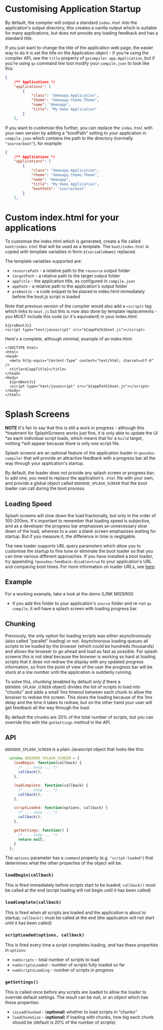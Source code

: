 # Customising Application Startup

By default, the compiler will output a standard `index.html` into the
application's output directory; this creates a vanilla output which is suitable
for many applications, but does not provide any loading feedback and has a
standard title.

If you just want to change the title of the application web page, the easier way
to do it is set the title on the Application object - if you're using the
compiler API, see the `title` property of `qxcompiler.app.Application`, but if
you're using `qx` command line tool modify your `compile.json` to look like
this:

```json
{
    /** Applications */
    "applications": [
        {
            "class": "demoapp.Application",
            "theme": "demoapp.theme.Theme",
            "name": "demoapp",
            "title": "My Demo Application"
        }
    ],
```

If you want to customise this further, you can replace the `index.html` with your own version by adding a "bootPath" setting to your application in `compile.json` which contains the path to the directory (normally `"source/boot"`), for example:

```json
{
    /** Applications */
    "applications": [
        {
            "class": "demoapp.Application",
            "theme": "demoapp.theme.Theme",
            "name": "demoapp",
            "title": "My Demo Application",
            "bootPath": "source/boot"
        }
    ],
```


# Custom index.html for your applications

To customise the index.html which is generated, create a file called
`boot/index.html` that will be used as a template.  The `boot/index.html` is
copied with template variables in form `${variableName}` replaced.

The template variables supported are:
* `resourcePath` - a relative path to the `resource` output folder 
* `targetPath` -  a relative path to the target output folder
* `appTitle` - the application title, as configured in `compile.json`
* `appPath` - a relative path to the application's output folder
* `preBootJs` - a code snippet to be placed in index.html immediately before the boot.js script is loaded

Note that previous version of the compiler would also add a `<script>` tag which
links to `boot.js` but this is now also done by template replacements - you MUST
include this code (or it's equivalent) in your index.html:

```
${preBootJs}
<script type="text/javascript" src="${appPath}boot.js"></script>
```

Here's a complete, although minimal, example of an index.html:
```
<!DOCTYPE html>
<html>
<head>
  <meta http-equiv="Content-Type" content="text/html; charset=utf-8" />
  <title>${appTitle}</title>
</head>
<body>
  ${preBootJs}
  <script type="text/javascript" src="${appPath}boot.js"></script>
</body>
</html>
``` 


# Splash Screens

**NOTE** It's fair to say that this is still a work in progress - although this
*treatment for SplashScreens works just fine, it is only able to update the UI
*as each individual script loads, which means that for a `build` target, nothing
*will appear because there is only one script file.

Splash screens are an optional feature of the application loader in
`qooxdoo-compiler` that will provide an attractive feedback with a progress bar
all the way through your application's startup.

By default, the loader does not provide any splash screen or progress bar; to
add one, you need to replace the application's `.html` file with your own, and
provide a global object called `QOOXDOO_SPLASH_SCREEN` that the boot loader can
call during the boot process.

## Loading Speed

Splash screens will slow down the load fractionally, but only in the order of
100-200ms.  It's important to remember that loading speed is subjective, and as
a developer the progress bar emphasises an unnecessary slow down of the load,
whereas to a user a blank screen emphasises waiting for startup.  But if you
measure it, the difference in time is negligable.

The new loader supports URL query parameters which allow you to customise the
startup to fine tune or eliminate the boot loader so that you can time various
different approaches.  If you have installed a boot loader, try appending
`?qooxdoo:feedback-disable=true` to your application's URL and comparing boot
times.  For more information on loader URLs, see [here](LoaderUrls.md).

## Example

For a working example, take a look at the demo (LINK MISSING)
- if you add this folder to your application's `source` folder and re-run `qx
compile`, it will have a splash screen with loading progress bar.

## Chunking

Previously, the only option for loading scripts was either asynchronously (also
called "parallel" loading) or not.  Asynchronous loading queues all scripts to
be loaded by the browser (which could be hundreds thousands) and allows the
browser to go ahead and load as fast as possible.  For splash screens this is
not ideal because the browser is working so hard at loading scripts that it does
not redraw the display with any updated progress information, so from the point
of view of the user the progress bar will be stuck at a low number until the
application is suddenly running.

To solve this, chunking (enabled by default *only if* there a
`QOOXDOO_SPLASH_SCREEN` object) divides the list of scripts to load into
"chunks" and adds a small 1ms timeout between each chunk to allow the browser to
redraw the screen.  This slows the loading because of the 1ms delay and the time
it takes to redraw, but on the other hand your user will get feedback all the
way through the load.

By default the chunks are 20% of the total number of scripts, but you can
override this with the `getSettings` method in the API.

## API

`QOOXDOO_SPLASH_SCREEN` is a plain Javascript object that looks like this:

```javascript
  window.QOOXDOO_SPLASH_SCREEN = {
    loadBegin: function(callback) {
      /* ... snip ... */
      callback();
    },

    loadComplete: function(callback) {
      /* ... snip ... */
      callback();
    },

    scriptLoaded: function(options, callback) {
      /* ... snip ... */
      callback();
    },

    getSettings: function() {
      /* ... snip ... */
      return null;
    }
  };

```

The `options` parameter has a `command` property (e.g. `"script-loaded"`) that
determines what the other properties of the object will be.

### `loadBegin(callback)`

This is fired immediately before scripts start to be loaded; `callback()` must
be called at the end (script loading will not begin until it has been called)

### `loadComplete(callback)`

This is fired when all scripts are loaded and the application is about to
startup; `callback()` must be called at the end (the application will not start
until it has been called)

### `scriptLoaded(options, callback)`

This is fired every time a script completes loading, and has these properties in
`options`:

- `numScripts` - total number of scripts to load
- `numScriptsLoaded` - number of scripts fully loaded so far
- `numScriptsLoading` - number of scripts in progress

### `getSettings()`

This is called once before any scripts are loaded to allow the loader to
override default settings.  The result can be null, or an object which has these
properties:

- `isLoadChunked` - (**optional**) whether to load scripts in "chunks"
- `loadChunkSize` - (**optional**) if loading with chunks, how big each chunk
should be (default is 20% of the number of scripts)
